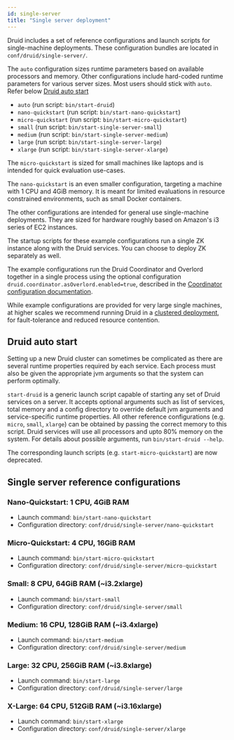 ```yaml
---
id: single-server
title: "Single server deployment"
---
```


<!--
  ~ Licensed to the Apache Software Foundation (ASF) under one
  ~ or more contributor license agreements.  See the NOTICE file
  ~ distributed with this work for additional information
  ~ regarding copyright ownership.  The ASF licenses this file
  ~ to you under the Apache License, Version 2.0 (the
  ~ "License"); you may not use this file except in compliance
  ~ with the License.  You may obtain a copy of the License at
  ~
  ~   http://www.apache.org/licenses/LICENSE-2.0
  ~
  ~ Unless required by applicable law or agreed to in writing,
  ~ software distributed under the License is distributed on an
  ~ "AS IS" BASIS, WITHOUT WARRANTIES OR CONDITIONS OF ANY
  ~ KIND, either express or implied.  See the License for the
  ~ specific language governing permissions and limitations
  ~ under the License.
  -->


Druid includes a set of reference configurations and launch scripts for single-machine deployments.
These configuration bundles are located in `conf/druid/single-server/`.

The `auto` configuration sizes runtime parameters based on available processors and memory. Other configurations include hard-coded runtime parameters for various server sizes. Most users should stick with `auto`. Refer below [Druid auto start](#Druid-auto-start)
- `auto` (run script: `bin/start-druid`)
- `nano-quickstart` (run script: `bin/start-nano-quickstart`)
- `micro-quickstart` (run script: `bin/start-micro-quickstart`)
- `small` (run script: `bin/start-single-server-small`)
- `medium` (run script: `bin/start-single-server-medium`)
- `large` (run script: `bin/start-single-server-large`)
- `xlarge` (run script: `bin/start-single-server-xlarge`)

The `micro-quickstart` is sized for small machines like laptops and is intended for quick evaluation use-cases.

The `nano-quickstart` is an even smaller configuration, targeting a machine with 1 CPU and 4GiB memory. It is meant for limited evaluations in resource constrained environments, such as small Docker containers.

The other configurations are intended for general use single-machine deployments. They are sized for hardware roughly based on Amazon's i3 series of EC2 instances.

The startup scripts for these example configurations run a single ZK instance along with the Druid services. You can choose to deploy ZK separately as well.

The example configurations run the Druid Coordinator and Overlord together in a single process using the optional configuration `druid.coordinator.asOverlord.enabled=true`, described in the [Coordinator configuration documentation](../configuration/index.md#coordinator-operation).

While example configurations are provided for very large single machines, at higher scales we recommend running Druid in a [clustered deployment](../tutorials/cluster.md), for fault-tolerance and reduced resource contention.

## Druid auto start

Setting up a new Druid cluster can sometimes be complicated as there are several runtime properties required by each service. Each process must also be given the appropriate jvm arguments so that the system can perform optimally.

`start-druid` is a generic launch script capable of starting any set of Druid services on a server.
It accepts optional arguments such as list of services, total memory and a config directory to override default jvm arguments and service-specific runtime properties.
All other reference configurations (e.g. `micro`, `small`, `xlarge`) can be obtained by passing the
correct memory to this script.
Druid services will use all processors and upto 80% memory on the system.
For details about possible arguments, run `bin/start-druid --help`.

The corresponding launch scripts (e.g. `start-micro-quickstart`) are now deprecated.



## Single server reference configurations

### Nano-Quickstart: 1 CPU, 4GiB RAM

- Launch command: `bin/start-nano-quickstart`
- Configuration directory: `conf/druid/single-server/nano-quickstart`

### Micro-Quickstart: 4 CPU, 16GiB RAM

- Launch command: `bin/start-micro-quickstart`
- Configuration directory: `conf/druid/single-server/micro-quickstart`

### Small: 8 CPU, 64GiB RAM (~i3.2xlarge)

- Launch command: `bin/start-small`
- Configuration directory: `conf/druid/single-server/small`

### Medium: 16 CPU, 128GiB RAM (~i3.4xlarge)

- Launch command: `bin/start-medium`
- Configuration directory: `conf/druid/single-server/medium`

### Large: 32 CPU, 256GiB RAM (~i3.8xlarge)

- Launch command: `bin/start-large`
- Configuration directory: `conf/druid/single-server/large`

### X-Large: 64 CPU, 512GiB RAM (~i3.16xlarge)

- Launch command: `bin/start-xlarge`
- Configuration directory: `conf/druid/single-server/xlarge`